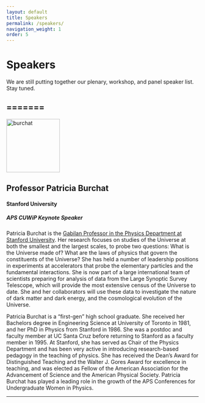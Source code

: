 ```yaml
---
layout: default
title: Speakers
permalink: /speakers/
navigation_weight: 1
order: 5
---
```


# Speakers

We are still putting together our plenary, workshop, and panel speaker list. Stay tuned.


=======
---

<div class="row">
<img src="{{base.url}}/images/burchat-sq.jpg" alt="burchat" class="img-circle img-responsive shadowImg pull-left" width="140" height="140">

<div class="col-md-8 col-sm-12 col-xs-12">
<h2>Professor Patricia Burchat</h2>
<h4>Stanford University</h4>
<h5>APS CUWiP Keynote Speaker</h5>

<p>

Patricia Burchat is the <a href="https://physics.stanford.edu/people/faculty/patricia-burchat">Gabilan Professor in the Physics Department at Stanford University</a>. Her research focuses on studies of the Universe at both the smallest and the largest scales, to probe two questions: What is the Universe made of?  What are the laws of physics that govern the constituents of the Universe? She has held a number of leadership positions in experiments at
accelerators that probe the elementary particles and the fundamental interactions.  She is now part of a large international team of scientists preparing for analysis of data from the Large Synoptic Survey Telescope, which will provide the most extensive census of the Universe to date. She and her collaborators will use these data to investigate the nature of dark matter and dark energy, and the cosmological evolution of the Universe.

</p>
<p>

Patricia Burchat is a “first-gen” high school graduate. She received her Bachelors degree in Engineering Science at University of Toronto in 1981, and her PhD in Physics from Stanford in 1986. She was a postdoc and faculty member at UC Santa Cruz before returning to Stanford as a faculty member in 1995. At Stanford, she has served as Chair of the Physics Department and has been very active in introducing research-based pedagogy in the teaching of physics. She has received the Dean’s Award for Distinguished Teaching and the Walter J. Gores Award for excellence in teaching, and was elected as Fellow of the American Association for the Advancement of Science and the American Physical Society. Patricia Burchat has played a leading role in the growth of the APS Conferences for Undergraduate Women in Physics.
</p>
</div>
</div>

---

